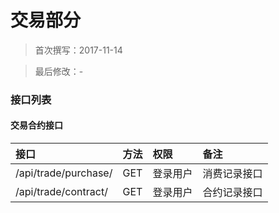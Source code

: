 交易部分
======


> 首次撰写：2017-11-14

> 最后修改：-

### 接口列表

#### 交易合约接口

|接口|方法|权限|备注|
| :-- | :-- | :-- | :-- |
|/api/trade/purchase/|GET|登录用户|消费记录接口|
|/api/trade/contract/|GET|登录用户|合约记录接口|